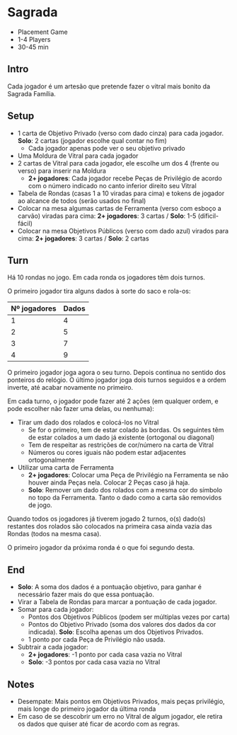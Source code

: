 # Sagrada

- Placement Game
- 1-4 Players
- 30-45 min

## Intro

Cada jogador é um artesão que pretende fazer o vitral mais bonito da Sagrada Família.

## Setup

- 1 carta de Objetivo Privado (verso com dado cinza) para cada jogador. **Solo**: 2 cartas (jogador escolhe qual contar no fim)
  - Cada jogador apenas pode ver o seu objetivo privado
- Uma Moldura de Vitral para cada jogador
- 2 cartas de Vitral para cada jogador, ele escolhe um dos 4 (frente ou verso) para inserir na Moldura
  - **2+ jogadores**: Cada jogador recebe Peças de Privilégio de acordo com o número indicado no canto inferior direito seu Vitral
- Tabela de Rondas (casas 1 a 10 viradas para cima) e tokens de jogador ao alcance de todos (serão usados no final)
- Colocar na mesa algumas cartas de Ferramenta (verso com esboço a carvão) viradas para cima: **2+ jogadores**: 3 cartas / **Solo**: 1-5 (díficil-fácil)
- Colocar na mesa Objetivos Públicos (verso com dado azul) virados para cima: **2+ jogadores**: 3 cartas / **Solo**: 2 cartas


## Turn

Há 10 rondas no jogo. Em cada ronda os jogadores têm dois turnos.

O primeiro jogador tira alguns dados à sorte do saco e rola-os:

| Nº jogadores | Dados |
|--------------|-------|
| 1            | 4     |
| 2            | 5     |
| 3            | 7     |
| 4            | 9     |

O primeiro jogador joga agora o seu turno. Depois continua no sentido dos ponteiros do relógio. O último jogador joga dois turnos seguidos e a ordem inverte, até acabar novamente no primeiro.

Em cada turno, o jogador pode fazer até 2 ações (em qualquer ordem, e pode escolher não fazer uma delas, ou nenhuma):

- Tirar um dado dos rolados e colocá-los no Vitral
  - Se for o primeiro, tem de estar colado às bordas. Os seguintes têm de estar colados a um dado já existente (ortogonal ou diagonal)
  - Tem de respeitar as restrições de cor/número na carta de Vitral
  - Números ou cores iguais não podem estar adjacentes ortogonalmente
- Utilizar uma carta de Ferramenta
  - **2+ jogadores**: Colocar uma Peça de Privilégio na Ferramenta se não houver ainda Peças nela. Colocar 2 Peças caso já haja.
  - **Solo**: Remover um dado dos rolados com a mesma cor do símbolo no topo da Ferramenta. Tanto o dado como a carta são removidos de jogo.

Quando todos os jogadores já tiverem jogado 2 turnos, o(s) dado(s) restantes dos rolados são colocados na primeira casa ainda vazia das Rondas (todos na mesma casa).

O primeiro jogador da próxima ronda é o que foi segundo desta.

## End

- **Solo**: A soma dos dados é a pontuação objetivo, para ganhar é necessário fazer mais do que essa pontuação.
- Virar a Tabela de Rondas para marcar a pontuação de cada jogador.
- Somar para cada jogador:
  - Pontos dos Objetivos Públicos (podem ser múltiplas vezes por carta)
  - Pontos do Objetivo Privado (soma dos valores dos dados da cor indicada). **Solo**: Escolha apenas um dos Objetivos Privados.
  - 1 ponto por cada Peça de Privilégio não usada.
- Subtrair a cada jogador:
  - **2+ jogadores**: -1 ponto por cada casa vazia no Vitral
  - **Solo**: -3 pontos por cada casa vazia no Vitral

## Notes

- Desempate: Mais pontos em Objetivos Privados, mais peças privilégio, mais longe do primeiro jogador da última ronda
- Em caso de se descobrir um erro no Vitral de algum jogador, ele retira os dados que quiser até ficar de acordo com as regras.
